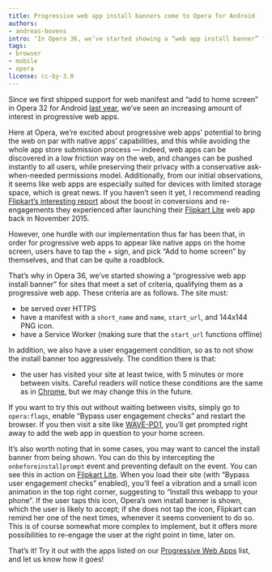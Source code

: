 ```yaml
---
title: Progressive web app install banners come to Opera for Android
authors:
- andreas-bovens
intro: ‘In Opera 36, we’ve started showing a “web app install banner” for sites that meet a set of criteria, qualifying them as a progressive web app.'
tags:
- browser
- mobile
- opera
license: cc-by-3.0
---
```


Since we first shipped support for web manifest and “add to home screen” in Opera 32 for Android [last year](https://dev.opera.com/articles/installable-web-apps/), we’ve seen an increasing amount of interest in progressive web apps.

Here at Opera, we’re excited about progressive web apps’ potential to bring the web on par with native apps’ capabilities, and this while avoiding the whole app store submission process — indeed, web apps can be discovered in a low friction way on the web, and changes can be pushed instantly to all users, while preserving their privacy with a conservative ask-when-needed permissions model. Additionally, from our initial observations, it seems like web apps are especially suited for devices with limited storage space, which is great news. If you haven’t seen it yet, I recommend reading [Flipkart’s interesting report](https://developers.google.com/web/showcase/case-study/flipkart) about the boost in conversions and re-engagements they experienced after launching their [Flipkart Lite](https://m.flipkart.com/) web app back in November 2015.

However, one hurdle with our implementation thus far has been that, in order for progressive web apps to appear like native apps on the home screen, users have to tap the + sign, and pick “Add to home screen” by themselves, and that can be quite a roadblock.

That’s why in Opera 36, we’ve started showing a “progressive web app install banner” for sites that meet a set of criteria, qualifying them as a progressive web app. These criteria are as follows. The site must:
- be served over HTTPS
- have a manifest with a `short_name` and `name`, `start_url`, and 144x144 PNG icon.
- have a Service Worker (making sure that the `start_url` functions offline)

In addition, we also have a user engagement condition, so as to not show the install banner too aggressively. The condition there is that:
- the user has visited your site at least twice, with 5 minutes or more between visits. Careful readers will notice these conditions are the same as in [Chrome](https://developers.google.com/web/updates/2015/03/increasing-engagement-with-app-install-banners-in-chrome-for-android?hl=en), but we may change this in the future.

If you want to try this out without waiting between visits, simply go to `opera:flags`, enable “Bypass user engagement checks” and restart the browser. If you then visit a site like [WAVE-PD1](https://alexgibson.github.io/wavepad/), you’ll get prompted right away to add the web app in question to your home screen.

It’s also worth noting that in some cases, you may want to cancel the install banner from being shown. You can do this by intercepting the `onbeforeinstallprompt` event and preventing default on the event. You can see this in action on [Flipkart Lite](https://m.flipkart.com/). When you load their site (with “Bypass user engagement checks” enabled), you’ll feel a vibration and a small icon animation in the top right corner, suggesting to “Install this webapp to your phone”. If the user taps this icon, Opera’s own install banner is shown, which the user is likely to accept; if she does not tap the icon, Flipkart can remind her one of the next times, whenever it seems convenient to do so. This is of course somewhat more complex to implement, but it offers more possibilities to re-engage the user at the right point in time, later on.

That’s it! Try it out with the apps listed on our [Progressive Web Apps](https://operasoftware.github.io/pwa-list/) list, and let us know how it goes!


